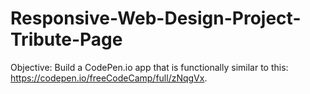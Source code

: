 # Responsive-Web-Design-Project-Tribute-Page
Objective: Build a CodePen.io app that is functionally similar to this: https://codepen.io/freeCodeCamp/full/zNqgVx.
